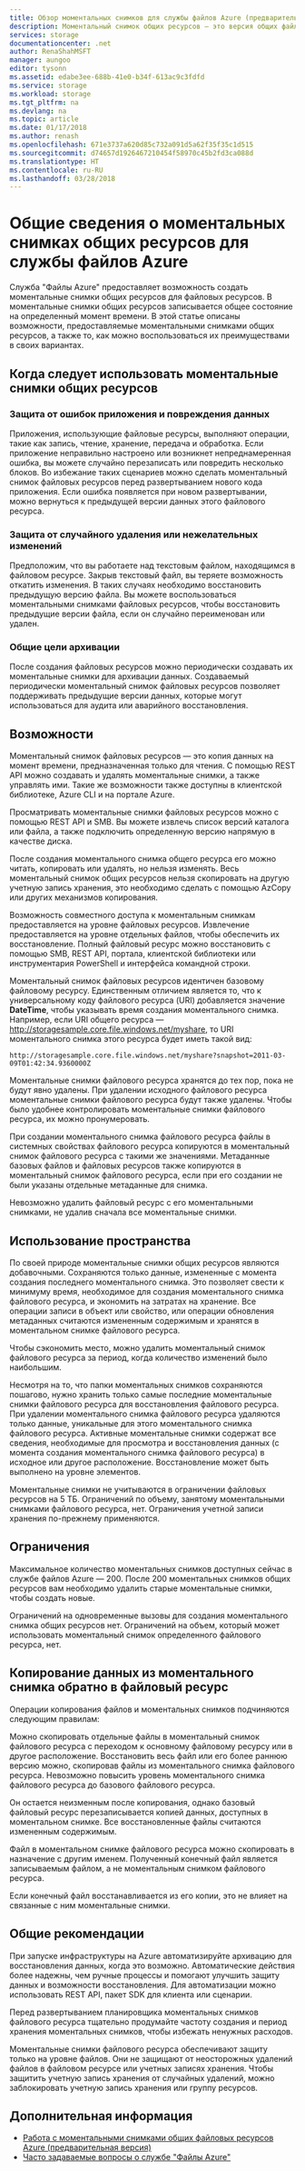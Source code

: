 ```yaml
---
title: Обзор моментальных снимков для службы файлов Azure (предварительная версия) | Документация Майкрософт
description: Моментальный снимок общих ресурсов — это версия общих файловых ресурсов Azure только для чтения на определенный момент времени, позволяющая создать резервную копию общих ресурсов.
services: storage
documentationcenter: .net
author: RenaShahMSFT
manager: aungoo
editor: tysonn
ms.assetid: edabe3ee-688b-41e0-b34f-613ac9c3fdfd
ms.service: storage
ms.workload: storage
ms.tgt_pltfrm: na
ms.devlang: na
ms.topic: article
ms.date: 01/17/2018
ms.author: renash
ms.openlocfilehash: 671e3737a620d85c732a091d5a62f35f35c1d515
ms.sourcegitcommit: d74657d1926467210454f58970c45b2fd3ca088d
ms.translationtype: HT
ms.contentlocale: ru-RU
ms.lasthandoff: 03/28/2018
---
```

# <a name="overview-of-share-snapshots-for-azure-files"></a>Общие сведения о моментальных снимках общих ресурсов для службы файлов Azure 
Служба "Файлы Azure" предоставляет возможность создать моментальные снимки общих ресурсов для файловых ресурсов. В моментальные снимки общих ресурсов записывается общее состояние на определенный момент времени. В этой статье описаны возможности, предоставляемые моментальными снимками общих ресурсов, а также то, как можно воспользоваться их преимуществами в своих вариантах.


## <a name="when-to-use-share-snapshots"></a>Когда следует использовать моментальные снимки общих ресурсов

### <a name="protection-against-application-error-and-data-corruption"></a>Защита от ошибок приложения и повреждения данных

Приложения, использующие файловые ресурсы, выполняют операции, такие как запись, чтение, хранение, передача и обработка. Если приложение неправильно настроено или возникнет непреднамеренная ошибка, вы можете случайно перезаписать или повредить несколько блоков. Во избежание таких сценариев можно сделать моментальный снимок файловых ресурсов перед развертыванием нового кода приложения. Если ошибка появляется при новом развертывании, можно вернуться к предыдущей версии данных этого файлового ресурса. 

### <a name="protection-against-accidental-deletions-or-unintended-changes"></a>Защита от случайного удаления или нежелательных изменений

Предположим, что вы работаете над текстовым файлом, находящимся в файловом ресурсе. Закрыв текстовый файл, вы теряете возможность откатить изменения. В таких случаях необходимо восстановить предыдущую версию файла. Вы можете воспользоваться моментальными снимками файловых ресурсов, чтобы восстановить предыдущие версии файла, если он случайно переименован или удален.

### <a name="general-backup-purposes"></a>Общие цели архивации

После создания файловых ресурсов можно периодически создавать их моментальные снимки для архивации данных. Создаваемый периодически моментальный снимок файловых ресурсов позволяет поддерживать предыдущие версии данных, которые могут использоваться для аудита или аварийного восстановления.

## <a name="capabilities"></a>Возможности

Моментальный снимок файловых ресурсов — это копия данных на момент времени, предназначенная только для чтения. С помощью REST API можно создавать и удалять моментальные снимки, а также управлять ими. Такие же возможности также доступны в клиентской библиотеке, Azure CLI и на портале Azure. 

Просматривать моментальные снимки файловых ресурсов можно с помощью REST API и SMB. Вы можете извлечь список версий каталога или файла, а также подключить определенную версию напрямую в качестве диска. 

После создания моментального снимка общего ресурса его можно читать, копировать или удалять, но нельзя изменять. Весь моментальный снимок общих ресурсов нельзя скопировать на другую учетную запись хранения, это необходимо сделать с помощью AzCopy или других механизмов копирования.

Возможность совместного доступа к моментальным снимкам предоставляется на уровне файловых ресурсов. Извлечение предоставляется на уровне отдельных файлов, чтобы обеспечить их восстановление. Полный файловый ресурс можно восстановить с помощью SMB, REST API, портала, клиентской библиотеки или инструментария PowerShell и интерфейса командной строки.

Моментальный снимок файловых ресурсов идентичен базовому файловому ресурсу. Единственным отличием является то, что к универсальному коду файлового ресурса (URI) добавляется значение **DateTime**, чтобы указывать время создания моментального снимка. Например, если URI общего ресурса — http://storagesample.core.file.windows.net/myshare, то URI моментального снимка этого ресурса будет иметь такой вид:
```
http://storagesample.core.file.windows.net/myshare?snapshot=2011-03-09T01:42:34.9360000Z
```

Моментальные снимки файлового ресурса хранятся до тех пор, пока не будут явно удалены. При удалении исходного файлового ресурса моментальные снимки файлового ресурса будут также удалены. Чтобы было удобнее контролировать моментальные снимки файлового ресурса, их можно пронумеровать. 

При создании моментального снимка файлового ресурса файлы в системных свойствах файлового ресурса копируются в моментальный снимок файлового ресурса с такими же значениями. Метаданные базовых файлов и файловых ресурсов также копируются в моментальный снимок файлового ресурса, если при его создании не были указаны отдельные метаданные для снимка.

Невозможно удалить файловый ресурс с его моментальными снимками, не удалив сначала все моментальные снимки.


## <a name="space-usage"></a>Использование пространства 

По своей природе моментальные снимки общих ресурсов являются добавочными. Сохраняются только данные, измененные с момента создания последнего моментального снимка. Это позволяет свести к минимуму время, необходимое для создания моментального снимка файлового ресурса, и экономить на затратах на хранение. Все операции записи в объект или свойство, или операции обновления метаданных считаются измененным содержимым и хранятся в моментальном снимке файлового ресурса. 

Чтобы сэкономить место, можно удалить моментальный снимок файлового ресурса за период, когда количество изменений было наибольшим.

Несмотря на то, что папки моментальных снимков сохраняются пошагово, нужно хранить только самые последние моментальные снимки файлового ресурса для восстановления файлового ресурса. При удалении моментального снимка файлового ресурса удаляются только данные, уникальные для этого моментального снимка файлового ресурса. Активные моментальные снимки содержат все сведения, необходимые для просмотра и восстановления данных (с момента создания моментального снимка файлового ресурса) в исходное или другое расположение. Восстановление может быть выполнено на уровне элементов.

Моментальные снимки не учитываются в ограничении файловых ресурсов на 5 ТБ. Ограничений по объему, занятому моментальными снимками файлового ресурса, нет. Ограничения учетной записи хранения по-прежнему применяются.

## <a name="limits"></a>Ограничения

Максимальное количество моментальных снимков доступных сейчас в службе файлов Azure — 200. После 200 моментальных снимков общих ресурсов вам необходимо удалить старые моментальные снимки, чтобы создать новые. 

Ограничений на одновременные вызовы для создания моментального снимка общих ресурсов нет. Ограничений на объем, который может использовать моментальный снимок определенного файлового ресурса, нет. 

## <a name="copying-data-back-to-a-share-from-share-snapshot"></a>Копирование данных из моментального снимка обратно в файловый ресурс

Операции копирования файлов и моментальных снимков подчиняются следующим правилам:

Можно скопировать отдельные файлы в моментальный снимок файлового ресурса с переходом к основному файловому ресурсу или в другое расположение. Восстановить весь файл или его более раннюю версию можно, скопировав файлы из моментального снимка файлового ресурса. Невозможно повысить уровень моментального снимка файлового ресурса до базового файлового ресурса. 

Он остается неизменным после копирования, однако базовый файловый ресурс перезаписывается копией данных, доступных в моментальном снимке. Все восстановленные файлы считаются измененным содержимым.

Файл в моментальном снимке файлового ресурса можно скопировать в назначение с другим именем. Полученный конечный файл является записываемым файлом, а не моментальным снимком файлового ресурса.

Если конечный файл восстанавливается из его копии, это не влияет на связанные с ним моментальные снимки.

## <a name="general-best-practices"></a>Общие рекомендации 

При запуске инфраструктуры на Azure автоматизируйте архивацию для восстановления данных, когда это возможно. Автоматические действия более надежны, чем ручные процессы и помогают улучшить защиту данных и возможности восстановления. Для автоматизации можно использовать REST API, пакет SDK для клиента или сценарии.

Перед развертыванием планировщика моментальных снимков файлового ресурса тщательно продумайте частоту создания и период хранения моментальных снимков, чтобы избежать ненужных расходов.

Моментальные снимки файлового ресурса обеспечивают защиту только на уровне файлов. Они не защищают от неосторожных удалений файлов в файловом ресурсе или учетных записях хранения. Чтобы защитить учетную запись хранения от случайных удалений, можно заблокировать учетную запись хранения или группу ресурсов.

## <a name="next-steps"></a>Дополнительная информация
* [Работа с моментальными снимками общих файловых ресурсов Azure (предварительная версия)](storage-how-to-use-files-snapshots.md)
* [Часто задаваемые вопросы о службе "Файлы Azure"](storage-files-faq.md#share-snapshots)

